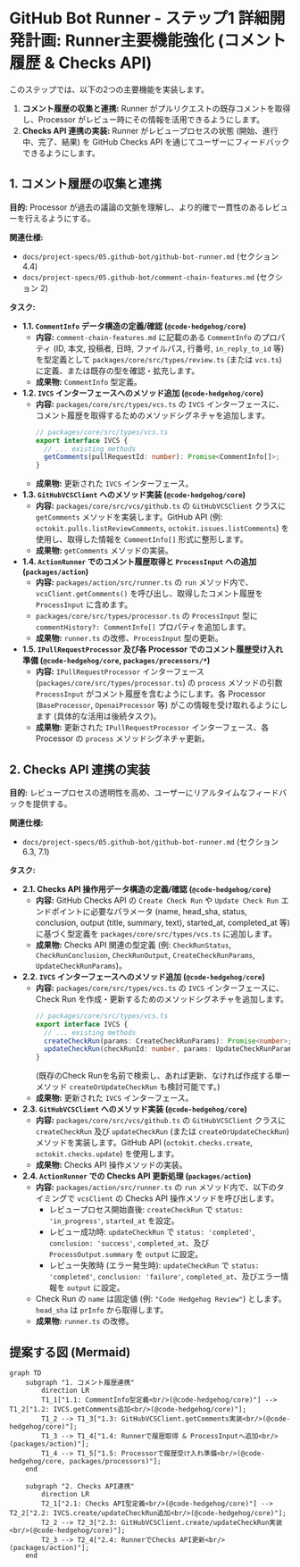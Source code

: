 # GitHub Bot Runner - ステップ1 詳細開発計画: Runner主要機能強化 (コメント履歴 & Checks API)

このステップでは、以下の2つの主要機能を実装します。
1.  **コメント履歴の収集と連携:** Runner がプルリクエストの既存コメントを取得し、Processor がレビュー時にその情報を活用できるようにします。
2.  **Checks API 連携の実装:** Runner がレビュープロセスの状態 (開始、進行中、完了、結果) を GitHub Checks API を通じてユーザーにフィードバックできるようにします。

## 1. コメント履歴の収集と連携

**目的:** Processor が過去の議論の文脈を理解し、より的確で一貫性のあるレビューを行えるようにする。

**関連仕様:**
*   `docs/project-specs/05.github-bot/github-bot-runner.md` (セクション 4.4)
*   `docs/project-specs/05.github-bot/comment-chain-features.md` (セクション 2)

**タスク:**

*   **1.1. `CommentInfo` データ構造の定義/確認 (`@code-hedgehog/core`)**
    *   **内容:** `comment-chain-features.md` に記載のある `CommentInfo` のプロパティ (ID, 本文, 投稿者, 日時, ファイルパス, 行番号, `in_reply_to_id` 等) を型定義として `packages/core/src/types/review.ts` (または `vcs.ts`) に定義、または既存の型を確認・拡充します。
    *   **成果物:** `CommentInfo` 型定義。
*   **1.2. `IVCS` インターフェースへのメソッド追加 (`@code-hedgehog/core`)**
    *   **内容:** `packages/core/src/types/vcs.ts` の `IVCS` インターフェースに、コメント履歴を取得するためのメソッドシグネチャを追加します。
        ```typescript
        // packages/core/src/types/vcs.ts
        export interface IVCS {
          // ... existing methods
          getComments(pullRequestId: number): Promise<CommentInfo[]>;
        }
        ```
    *   **成果物:** 更新された `IVCS` インターフェース。
*   **1.3. `GitHubVCSClient` へのメソッド実装 (`@code-hedgehog/core`)**
    *   **内容:** `packages/core/src/vcs/github.ts` の `GitHubVCSClient` クラスに `getComments` メソッドを実装します。GitHub API (例: `octokit.pulls.listReviewComments`, `octokit.issues.listComments`) を使用し、取得した情報を `CommentInfo[]` 形式に整形します。
    *   **成果物:** `getComments` メソッドの実装。
*   **1.4. `ActionRunner` でのコメント履歴取得と `ProcessInput` への追加 (`packages/action`)**
    *   **内容:** `packages/action/src/runner.ts` の `run` メソッド内で、`vcsClient.getComments()` を呼び出し、取得したコメント履歴を `ProcessInput` に含めます。
    *   `packages/core/src/types/processor.ts` の `ProcessInput` 型に `commentHistory?: CommentInfo[]` プロパティを追加します。
    *   **成果物:** `runner.ts` の改修、`ProcessInput` 型の更新。
*   **1.5. `IPullRequestProcessor` 及び各 Processor でのコメント履歴受け入れ準備 (`@code-hedgehog/core`, `packages/processors/*`)**
    *   **内容:** `IPullRequestProcessor` インターフェース (`packages/core/src/types/processor.ts`) の `process` メソッドの引数 `ProcessInput` がコメント履歴を含むようにします。各 Processor (`BaseProcessor`, `OpenaiProcessor` 等) がこの情報を受け取れるようにします (具体的な活用は後続タスク)。
    *   **成果物:** 更新された `IPullRequestProcessor` インターフェース、各 Processor の `process` メソッドシグネチャ更新。

## 2. Checks API 連携の実装

**目的:** レビュープロセスの透明性を高め、ユーザーにリアルタイムなフィードバックを提供する。

**関連仕様:**
*   `docs/project-specs/05.github-bot/github-bot-runner.md` (セクション 6.3, 7.1)

**タスク:**

*   **2.1. Checks API 操作用データ構造の定義/確認 (`@code-hedgehog/core`)**
    *   **内容:** GitHub Checks API の `Create Check Run` や `Update Check Run` エンドポイントに必要なパラメータ (name, head_sha, status, conclusion, output (title, summary, text), started_at, completed_at 等) に基づく型定義を `packages/core/src/types/vcs.ts` に追加します。
    *   **成果物:** Checks API 関連の型定義 (例: `CheckRunStatus`, `CheckRunConclusion`, `CheckRunOutput`, `CreateCheckRunParams`, `UpdateCheckRunParams`)。
*   **2.2. `IVCS` インターフェースへのメソッド追加 (`@code-hedgehog/core`)**
    *   **内容:** `packages/core/src/types/vcs.ts` の `IVCS` インターフェースに、Check Run を作成・更新するためのメソッドシグネチャを追加します。
        ```typescript
        // packages/core/src/types/vcs.ts
        export interface IVCS {
          // ... existing methods
          createCheckRun(params: CreateCheckRunParams): Promise<number>; // Returns Check Run ID
          updateCheckRun(checkRunId: number, params: UpdateCheckRunParams): Promise<void>;
        }
        ```
        (既存のCheck Runを名前で検索し、あれば更新、なければ作成する単一メソッド `createOrUpdateCheckRun` も検討可能です。)
    *   **成果物:** 更新された `IVCS` インターフェース。
*   **2.3. `GitHubVCSClient` へのメソッド実装 (`@code-hedgehog/core`)**
    *   **内容:** `packages/core/src/vcs/github.ts` の `GitHubVCSClient` クラスに `createCheckRun` 及び `updateCheckRun` (または `createOrUpdateCheckRun`) メソッドを実装します。GitHub API (`octokit.checks.create`, `octokit.checks.update`) を使用します。
    *   **成果物:** Checks API 操作メソッドの実装。
*   **2.4. `ActionRunner` での Checks API 更新処理 (`packages/action`)**
    *   **内容:** `packages/action/src/runner.ts` の `run` メソッド内で、以下のタイミングで `vcsClient` の Checks API 操作メソッドを呼び出します。
        *   レビュープロセス開始直後: `createCheckRun` で `status: 'in_progress'`, `started_at` を設定。
        *   レビュー成功時: `updateCheckRun` で `status: 'completed'`, `conclusion: 'success'`, `completed_at`、及び `ProcessOutput.summary` を `output` に設定。
        *   レビュー失敗時 (エラー発生時): `updateCheckRun` で `status: 'completed'`, `conclusion: 'failure'`, `completed_at`、及びエラー情報を `output` に設定。
    *   Check Run の `name` は固定値 (例: `"Code Hedgehog Review"`) とします。`head_sha` は `prInfo` から取得します。
    *   **成果物:** `runner.ts` の改修。

## 提案する図 (Mermaid)

```mermaid
graph TD
    subgraph "1. コメント履歴連携"
        direction LR
        T1_1["1.1: CommentInfo型定義<br/>(@code-hedgehog/core)"] --> T1_2["1.2: IVCS.getComments追加<br/>(@code-hedgehog/core)"];
        T1_2 --> T1_3["1.3: GitHubVCSClient.getComments実装<br/>(@code-hedgehog/core)"];
        T1_3 --> T1_4["1.4: Runnerで履歴取得 & ProcessInputへ追加<br/>(packages/action)"];
        T1_4 --> T1_5["1.5: Processorで履歴受け入れ準備<br/>(@code-hedgehog/core, packages/processors)"];
    end

    subgraph "2. Checks API連携"
        direction LR
        T2_1["2.1: Checks API型定義<br/>(@code-hedgehog/core)"] --> T2_2["2.2: IVCS.create/updateCheckRun追加<br/>(@code-hedgehog/core)"];
        T2_2 --> T2_3["2.3: GitHubVCSClient.create/updateCheckRun実装<br/>(@code-hedgehog/core)"];
        T2_3 --> T2_4["2.4: RunnerでChecks API更新<br/>(packages/action)"];
    end